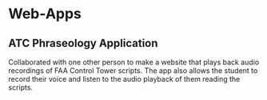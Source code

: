 # Web-Apps

## ATC Phraseology Application
Collaborated with one other person to make a website that plays back audio recordings of FAA Control Tower scripts.  The app also allows the student to record their voice and listen to the audio playback of them reading the scripts.
